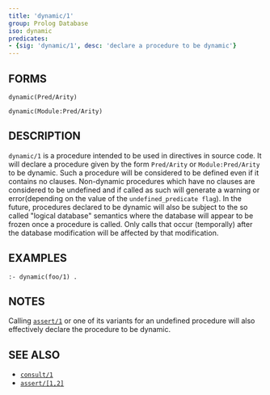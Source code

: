 ```yaml
---
title: 'dynamic/1'
group: Prolog Database
iso: dynamic
predicates:
- {sig: 'dynamic/1', desc: 'declare a procedure to be dynamic'}
---
```


## FORMS
```
dynamic(Pred/Arity)

dynamic(Module:Pred/Arity)
```
## DESCRIPTION

`dynamic/1` is a procedure intended to be used in directives in source code. It will declare a procedure given by the form `Pred/Arity` or `Module:Pred/Arity` to be dynamic. Such a procedure will be considered to be defined even if it contains no clauses. Non-dynamic procedures which have no clauses are considered to be undefined and if called as such will generate a warning or error(depending on the value of the `undefined_predicate flag`). In the future, procedures declared to be dynamic will also be subject to the so called &quot;logical database&quot; semantics where the database will appear to be frozen once a procedure is called. Only calls that occur (temporally) after the database modification will be affected by that modification.

## EXAMPLES
```
:- dynamic(foo/1) .
```
## NOTES

Calling [`assert/1`](assert.html) or one of its variants for an undefined procedure will also effectively declare the procedure to be dynamic.

## SEE ALSO

- [`consult/1`](consult.html)
- [`assert/[1,2]`](assert.html)
